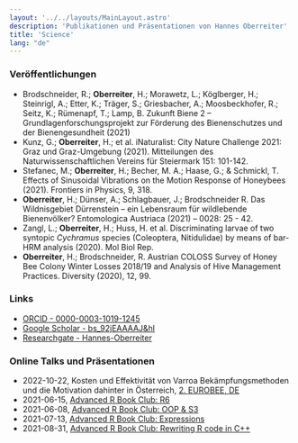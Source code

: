 ```yaml
---
layout: '../../layouts/MainLayout.astro'
description: 'Publikationen und Präsentationen von Hannes Oberreiter'
title: 'Science'
lang: "de"
---
```


### Veröffentlichungen

- Brodschneider, R.; **Oberreiter**, H.; Morawetz, L.; Köglberger, H.; Steinrigl, A.; Etter, K.; Träger, S.; Griesbacher, A.; Moosbeckhofer, R.; Seitz, K.; Rümenapf, T.; Lamp, B. Zukunft Biene 2 – Grundlagenforschungsprojekt zur Förderung des Bienenschutzes und der Bienengesundheit (2021)
- Kunz, G.; **Oberreiter**, H.; et al. iNaturalist: City Nature Challenge 2021: Graz und Graz-Umgebung (2021). Mitteilungen des Naturwissenschaftlichen Vereins für Steiermark 151: 101-142.
- Stefanec, M.; **Oberreiter**, H.; Becher, M. A.; Haase, G.; & Schmickl, T. Effects of Sinusoidal Vibrations on the Motion Response of Honeybees (2021). Frontiers in Physics, 9, 318.
- **Oberreiter**, H.; Dünser, A.; Schlagbauer, J.; Brodschneider R. Das Wildnisgebiet Dürrenstein – ein Lebensraum für wildlebende Bienenvölker? Entomologica Austriaca (2021) – 0028: 25 - 42.
- Zangl, L.; **Oberreiter**, H.; Huss, H. et al. Discriminating larvae of two syntopic *Cychramus* species (Coleoptera, Nitidulidae) by means of bar-HRM analysis (2020). Mol Biol Rep.
- **Oberreiter**, H.; Brodschneider, R. Austrian COLOSS Survey of Honey Bee Colony Winter Losses 2018/19 and Analysis of Hive Management Practices. Diversity (2020), 12, 99.

### Links

- [ORCID - 0000-0003-1019-1245](https://orcid.org/0000-0003-1019-1245)
- [Google Scholar - bs_92jEAAAAJ&hl](https://scholar.google.com/citations?user=bs_92jEAAAAJ&hl)
- [Researchgate - Hannes-Oberreiter](https://www.researchgate.net/profile/Hannes-Oberreiter)

### Online Talks und Präsentationen

- 2022-10-22, Kosten und Effektivität von Varroa Bekämpfungsmethoden und die Motivation dahinter in Österreich, [2. EUROBEE, DE](https://berufsimker.de/)
- 2021-06-15, [Advanced R Book Club: R6](https://youtu.be/NXmlqK2LxWw)
- 2021-06-08, [Advanced R Book Club: OOP & S3](https://youtu.be/NeHtEGab1Og)
- 2021-07-13, [Advanced R Book Club: Expressions](https://youtu.be/Jc_R4yFsYeE)
- 2021-08-31, [Advanced R Book Club: Rewriting R code in C++](https://youtu.be/nske4iqsgh0)
